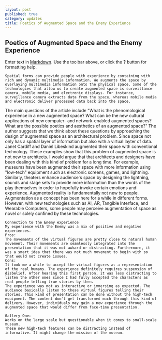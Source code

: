 ```yaml
---
layout: post
published: true
category: updates
title: Poetics of Augmented Space and the Enemy Experience
---
```

## Poetics of Augmented Space and the Enemy Experience

Enter text in [Markdown](http://daringfireball.net/projects/markdown/). Use the toolbar above, or click the **?** button for formatting help.

	Spatial forms can provide people with experience by containing with rich and dynamic multimedia information. We augments the space by overlaying multimedia information onto the physical space. Some of the technologies that allow us to create augmented space is surveillance camera, mobile media, and electronic displays. For instance, surveillance camera extracts data from the space, whereas mobile media and electronic deliver processed data back into the space. 
The main questions of the article include "What is the phenomological experience in a new augmented space? What can be the new cultural applications of new computer- and network-enabled
augmented spaces? What are the possible poetics and aesthetics of an augmented space?"
The author suggests that we think about these questions by approaching the design of augmented space as an architectural problem. Since space not only has a spatial layer of information but also with a virtual layter of data. 
	Janet Cardiff and Daniel Libeskind augmented their space with conventional technology. These examples show that this problem of augmented space is not new to architects. I would argue that that architects and designers have been dealing with this kind of problem for a long time. For example, museums have been augmented their space with more information using "low-tech" equipment such as electronic screens, games, and lightning. Similarly, theaters enhance audience's space by designing the lightning, sounds and stage sets to provide more information than the words of the play themselves in order to hopefully invoke certain emotions and experience.
    Augmented reality is fundamentally not new to people. Augmentation as a concept has been here for a while in different forms. However, with new technologies such as AI, AR, Tangible Interface, and Wearable Computers, some people may perceive augmentation of space as novel or solely confined by these technologies.
	
    Connection to the Enemy experience
    My experience with the Enemy was a mix of positive and negative experiences.
    Pros:
    The movements of the virtual figures are pretty close to natural human movement. Their movements are seamlessly integrated into the presentation that it was not awkard or distracting. Furthermore, it was a smart idea that there was not much movement to begin with so that would not create issues. 
    Cons: 
    It took me a while to accept the virtual figures as a representation of the real humans. The experience definitely requires suspension of disbelief. After hearing this first person, it was less distracting to listen the other ones since I had fully accepted the characters as real people telling true stories by then.
	The experience was not as interactive or immersing as expected. The audience basically listen to these virtual figures telling their stories. This kind of presentation can be done without the high-tech equipment. The content don't get transformed much through this kind of delivery. However, individuals may gain a new experience through the augmented space that would differ from face-time presentation.
    
    Gallery One:
    Works on the large scale but questionable when it comes to small-scale museum,
    These new high-tech features can be distracting instead of informative. It might change the mission of the museum.

